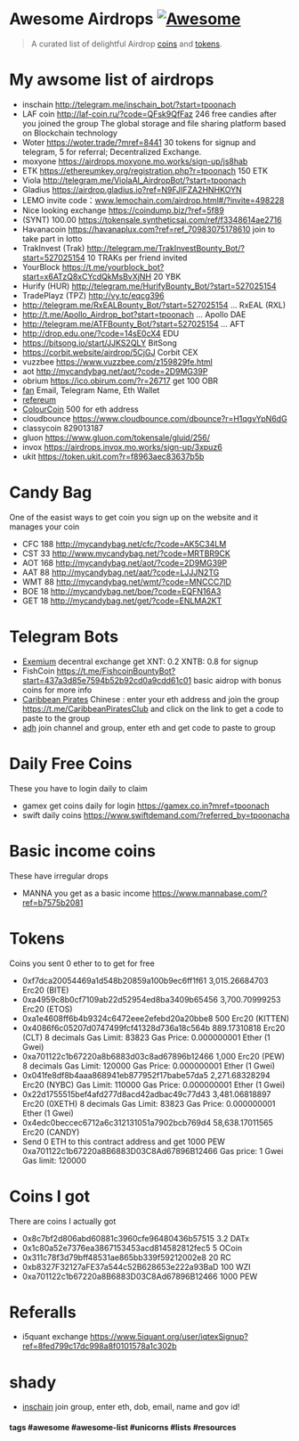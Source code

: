 
# Awesome Airdrops [![Awesome](https://cdn.rawgit.com/sindresorhus/awesome/d7305f38d29fed78fa85652e3a63e154dd8e8829/media/badge.svg)](https://github.com/sindresorhus/awesome)


> A curated list of delightful Airdrop [coins](#coins) and [tokens](#tokens).

# My awsome list of airdrops

* inschain  http://telegram.me/inschain_bot/?start=tpoonach
* LAF coin http://laf-coin.ru/?code=QFsk9QfFaz 246 free candies after you joined the group The global storage and file sharing platform based on Blockchain technology
* Woter https://woter.trade/?mref=8441 30 tokens for signup and telegram, 5 for referral; Decentralized Exchange.
* moxyone https://airdrops.moxyone.mo.works/sign-up/js8hab
* ETK https://ethereumkey.org/registration.php?r=tpoonach 150 ETK
* Viola http://telegram.me/ViolaAI_AirdropBot/?start=tpoonach
* Gladius https://airdrop.gladius.io?ref=N9FJIFZA2HNHKOYN
* LEMO invite code：www.lemochain.com/airdrop.html#/?invite=498228
* Nice looking exchange https://coindump.biz/?ref=5f89
* (SYNT) 100.00 https://tokensale.syntheticsai.com/ref/f3348614ae2716
* Havanacoin https://havanaplux.com?ref=ref_70983075178610 join to take part in lotto
* TrakInvest  (Trak) http://telegram.me/TrakInvestBounty_Bot/?start=527025154  10 TRAKs per friend invited
* YourBlock https://t.me/yourblock_bot?start=x6ATzQ8xCYcdQkMsBvXjNH 20 YBK
* Hurify  (HUR) http://telegram.me/HurifyBounty_Bot/?start=527025154
* TradePlayz  (TPZ) http://vy.tc/eqcg396
* http://telegram.me/RxEALBounty_Bot/?start=527025154 … RxEAL  (RXL) 
* http://t.me/Apollo_Airdrop_bot?start=tpoonach … Apollo DAE
* http://telegram.me/ATFBounty_Bot/?start=527025154 …  AFT
* http://drop.edu.one/?code=14sE0cX4  EDU
* https://bitsong.io/start/JJKS2QLY  BitSong
* https://corbit.website/airdrop/5CjGJ  Corbit CEX
* vuzzbee https://www.vuzzbee.com/z159829fe.html
* aot http://mycandybag.net/aot/?code=2D9MG39P
* obrium https://ico.obirum.com/?r=26717 get 100 OBR
* [fan](https://fantokenreferral.kickoffpages.com?kid=MF2C8) Email, Telegram Name, Eth Wallet
* [refereum](https://refereum.com/?refid=w9bp0mr2kv)
* [ColourCoin](https://ColourCoin.org/328902) 500 for eth address
* cloudbounce https://www.cloudbounce.com/dbounce?r=H1qgvYpN6dG
* classycoin 829013187
* gluon https://www.gluon.com/tokensale/gluid/256/
* invox https://airdrops.invox.mo.works/sign-up/3xpuz6
* ukit https://token.ukit.com?r=f8963aec83637b5b


# Candy Bag
One of the easist ways to get coin you sign up on the website and it manages your coin 
* CFC 188 http://mycandybag.net/cfc/?code=AK5C34LM
* CST 33 http://www.mycandybag.net/?code=MRTBR9CK
* AOT 168 http://mycandybag.net/aot/?code=2D9MG39P
* AAT 88 http://mycandybag.net/aat/?code=LJJJN2TG
* WMT 88 http://mycandybag.net/wmt/?code=MNCCC7ID
* BOE 18 http://mycandybag.net/boe/?code=EQFN16A3
* GET 18 http://mycandybag.net/get/?code=ENLMA2KT 

# Telegram Bots
* [Exemium](https://exenium.io?utm_source=referral&utm_refid=1OplGQFQypF50f03GJtkr6zxF2t4K35O) decentral exchange get XNT: 0.2 XNTB: 0.8 for signup
* FishCoin https://t.me/FishcoinBountyBot?start=437a3d85e7594b52b92cd0a9cdd61c01 basic aidrop with bonus coins for more info
* [Caribbean Pirates](http://telegram.caripirates.io/index.html?rec=3f3f392ee11c032e) Chinese : enter your eth address and join the group https://t.me/CaribbeanPiratesClub and click on the link to get a code to paste to the group
* [adh](https://adh.one/?r=3F3F392EE11C032E) join channel and group, enter eth and get code to paste to group

# Daily Free Coins
These you have to login daily to claim
* gamex get coins daily for login https://gamex.co.in?mref=tpoonach
* swift daily coins https://www.swiftdemand.com/?referred_by=tpoonacha

# Basic income coins
These have irregular drops
* MANNA you get as a basic income https://www.mannabase.com/?ref=b7575b2081

# Tokens 
Coins you sent 0 ether to to get for free
* 0xf7dca20054469a1d548b20859a100b9ec6ff1f61	    3,015.26684703	Erc20 (BITE)
* 0xa4959c8b0cf7109ab22d52954ed8ba3409b65456	    3,700.70999253	Erc20 (ETOS)
* 0xa1e4608ff6b4b9324c6472eee2efebd20a20bbe8	    500	Erc20 (KITTEN)
* 0x4086f6c05207d0747499fcf41328d736a18c564b	    889.17310818	Erc20 (CLT) 8 decimals  Gas Limit: 83823  Gas Price: 0.000000001 Ether (1 Gwei)
* 0xa701122c1b67220a8b6883d03c8ad67896b12466	    1,000	Erc20 (PEW) 8 decimals Gas Limit: 120000 Gas Price: 0.000000001 Ether (1 Gwei)
* 0x041fe8df8b4aaa868941eb877952f17babe57da5	    2,271.68328294	Erc20 (NYBC) Gas Limit: 110000  Gas Price: 0.000000001 Ether (1 Gwei)
* 0x22d1755515bef4afd277d8acd42adbac49c77d43	    3,481.06818897	Erc20 (0XETH) 8 decimals Gas Limit: 83823 Gas Price: 0.000000001 Ether (1 Gwei)
* 0x4edc0beccec6712a6c312131051a7902bcb769d4	    58,638.17011565	Erc20 (CANDY)
* Send 0 ETH to this contract address and get 1000 PEW 0xa701122c1b67220a8B6883D03C8Ad67896B12466 Gas price: 1 Gwei Gas limit: 120000

# Coins I got
There are coins I actually got
*	0x8c7bf2d806abd60881c3960cfe96480436b57515	  3.2	 DATx
*	0x1c80a52e7376ea3867153453acd814582812fec5	  5	   OCoin
* 0x311c78f3d79bff48531ae865bb339f59212002e8	  20	 RC
* 0xb8327F32127aFE37a544c52B628653e222a93BaD    100	 WZI
* 0xa701122c1b67220a8B6883D03C8Ad67896B12466    1000 PEW 

# Referalls
* i5quant exchange https://www.5iquant.org/user/iqtexSignup?ref=8fed799c17dc998a8f0101578a1c302b

# shady
* [inschain](http://telegram.me/inschain_bot/?start=tpoonach)
join group, enter eth, dob, email, name and gov id!

#### tags #awesome #awesome-list #unicorns #lists #resources
